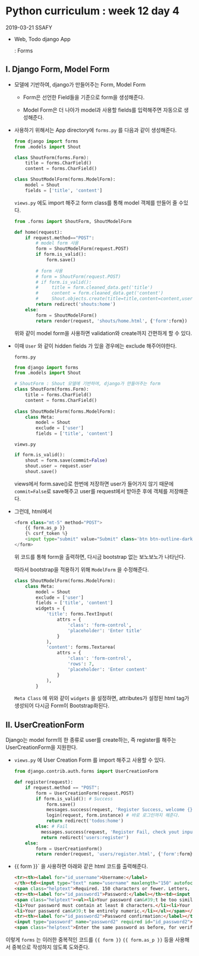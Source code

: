 # Python curriculum : week 12 day 4

2019-03-21 SSAFY

* Web, Todo django App

  : Forms



## I. Django Form, Model Form

* 모델에 기반하여, django가 만들어주는 Form, Model Form

    * Form은 선언한 Field들을 기준으로 form을 생성해준다.

    * Model Form은 더 나아가 model과 사용할 fields를 입력해주면 자동으로 생성해준다.

        

* 사용하기 위해서는 App directory에 `forms.py` 를 다음과 같이 생성해준다.

    ```python
    from django import forms
    from .models import Shout
    
    class ShoutForm(forms.Form):
        title = forms.CharField()
        content = forms.CharField()
    
    class ShoutModelForm(forms.ModelForm):
        model = Shout
        fields = ['title', 'content']
    ```

    `views.py` 에도 import 해주고 form class를 통해 model 객체를 만들어 줄 수있다.

    ```python
    from .forms import ShoutForm, ShoutModelForm
    
    def home(request):
        if request.method=="POST":
            # model form 사용
            form = ShoutModelForm(request.POST)
            if form.is_valid():
                form.save()
            
            # form 사용    
            # form = ShoutForm(request.POST)
            # if form.is_valid():
            #     title = form.cleaned_data.get('title')
            #     content = form.cleaned_data.get('content')
            #     Shout.objects.create(title=title,content=content,user=request.user)
            return redirect('shouts:home')
        else:
            form = ShoutModelForm()
            return render(request, 'shouts/home.html', {'form':form})
    ```

    위와 같이 model form을 사용하면 validation와 create까지 간편하게 할 수 있다.



* 이때 `User` 와 같이 hidden fields 가 있을 경우에는 exclude 해주어야한다.

  `forms.py`

  ```python
  from django import forms
  from .models import Shout
  
  # ShoutForm : Shout 모델에 기반하여, django가 만들어주는 form
  class ShoutForm(forms.Form):
      title = forms.CharField()
      content = forms.CharField()
      
  class ShoutModelForm(forms.ModelForm):
      class Meta:
          model = Shout
          exclude = ['user']
          fields = ['title', 'content']
  
  ```

  `views.py`

  ```python
  if form.is_valid():
      shout = form.save(commit=False)
      shout.user = request.user
      shout.save()
  ```

  views에서 form.save()로 한번에 저장하면 user가 들어가지 않기 때문에 `commit=False`로 save해주고 user를 request에서 받아준 후에 객체를 저장해준다.

  

* 그런데, html에서

  ```python
  <form class="mt-5" method="POST">
      {{ form.as_p }}
      {% csrf_token %}
      <input type="submit" value="Submit" class='btn btn-outline-dark'/>
  </form>
  ```

  위 코드를 통해 form을 출력하면, 다시금 bootstrap 없는 보노보노가 나타난다.

  따라서 bootstrap을 적용하기 위해 `ModelForm` 을 수정해준다.

  ```python
  class ShoutModelForm(forms.ModelForm):
      class Meta:
          model = Shout
          exclude = ['user']
          fields = ['title', 'content']
          widgets = {
              'title': forms.TextInput(
                  attrs = {
                      'class': 'form-control',
                      'placeholder': 'Enter title'
                  }
              ),
              'content': forms.Textarea(
                  attrs = {
                      'class': 'form-control',
                      'rows': 7,
                      'placeholder': 'Enter content'
                  }
              ),
          }
  ```

  `Meta Class` 에 위와 같이 `widgets` 을 설정하면, attributes가 설정된 html tag가 생성되어 다시금 Form이 Bootstrap화된다.

  

## II. UserCreationForm

Django는 model form의 한 종류로 user를 create하는, 즉 register를 해주는 UserCreationForm을 지원한다.

* `views.py` 에 User Creation Form 를 import 해주고 사용할 수 있다.

  ```python
  from django.contrib.auth.forms import UserCreationForm
  
  def register(request):
      if request.method == "POST":
          form = UserCreationForm(request.POST)
          if form.is_valid(): # Success
              form.save()
              messages.success(request, 'Register Success, welcome {}'.format(form.instance.username))
              login(request, form.instance) # 바로 로그인까지 해준다.
              return redirect('todos:home')
          else: # Fail
          	messages.success(request, 'Register Fail, check yout input')
          	return redirect('users:register')
      else:
          form = UserCreationForm()
          return render(request, 'users/register.html', {'form':form})
  ```



* {{ form }}` 을 사용하면 아래와 같은 html 코드를 출력해준다.

  ```html
  <tr><th><label for="id_username">Username:</label>
  </th><td><input type="text" name="username" maxlength="150" autofocus required id="id_username"><br>
  <span class="helptext">Required. 150 characters or fewer. Letters, digits and @/./+/-/_ only.</span></td></tr>
  <tr><th><label for="id_password1">Password:</label></th><td><input type="password" name="password1" required id="id_password1"><br>
  <span class="helptext"><ul><li>Your password can&#39;t be too similar to your other personal information.</li>
  <li>Your password must contain at least 8 characters.</li><li>Your password can&#39;t be a commonly used password.</li>
  <li>Your password can&#39;t be entirely numeric.</li></ul></span></td></tr>
  <tr><th><label for="id_password2">Password confirmation:</label></th><td>
  <input type="password" name="password2" required id="id_password2"><br>
  <span class="helptext">Enter the same password as before, for verification.</span></td></tr>
  ```

  

이렇게 `forms` 는 이러한 중복적인 코드를 `{{ form }}` `{{ form.as_p }}` 등을 사용해서 중복으로 작성하지 않도록 도와준다.